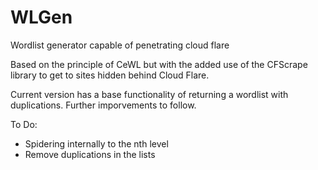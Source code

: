 # WLGen
Wordlist generator capable of penetrating cloud flare

Based on the principle of CeWL but with the added use of the CFScrape library to get to sites hidden behind Cloud Flare.

Current version has a base functionality of returning a wordlist with duplications. Further imporvements to follow.

To Do:
+ Spidering internally to the nth level
+ Remove duplications in the lists
